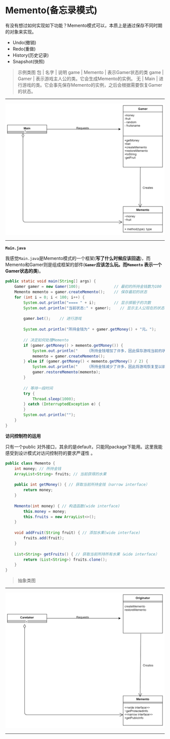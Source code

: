 # Memento(备忘录模式)

有没有想过如何实现如下功能？Memento模式可以，本质上是通过保存不同时期的对象来实现。
- Undo(撤销)
- Redo(重做)
- History(历史记录)
- Snapshot(快照)


> 示例类图 
包 | 名字 | 说明 
game | Memento | 表示Gamer状态的类
game | Gamer | 表示游戏主人公的类。它会生成Memento的实例。
无 | Main | 进行游戏的类。它会事先保存Memento的实例，之后会根据需要恢复Gamer的状态。

---
![Memento_concrete](./resources/Memento_concrete.jpg)

---

**`Main.java`**

我感觉`Main.java`是Memento模式的一个框架(**写了什么时候应该回退**)，而Memento和Gamer则是组成框架的部件(**`Gamer`应该怎么玩。而`Memento` 表示一个Gamer状态的类**)。
```java
public static void main(String[] args) {
    Gamer gamer = new Gamer(100);               // 最初的所持金钱数为100
    Memento memento = gamer.createMemento();    // 保存最初的状态
    for (int i = 0; i < 100; i++) {
        System.out.println("==== " + i);        // 显示掷骰子的次数
        System.out.println("当前状态:" + gamer);    // 显示主人公现在的状态

        gamer.bet();    // 进行游戏 

        System.out.println("所持金钱为" + gamer.getMoney() + "元。");

        // 决定如何处理Memento
        if (gamer.getMoney() > memento.getMoney()) {
            System.out.println("    （所持金钱增加了许多，因此保存游戏当前的状态）");
            memento = gamer.createMemento();
        } else if (gamer.getMoney() < memento.getMoney() / 2) {
            System.out.println("    （所持金钱减少了许多，因此将游戏恢复至以前的状态）");
            gamer.restoreMemento(memento);
        }

        // 等待一段时间
        try {
            Thread.sleep(1000);
        } catch (InterruptedException e) {
        }
        System.out.println("");
    }
}
```

**访问控制符的运用**

只有一个public 对外接口，其余的是default，只能同package下能用。这里我能感受到设计模式对访问控制符的要求严谨性 。

```java
public class Memento {
    int money; // 所持金钱
    ArrayList<String> fruits; // 当前获得的水果

    public int getMoney() { // 获取当前所持金钱（narrow interface）
        return money;
    }

    Memento(int money) { // 构造函数(wide interface)
        this.money = money;
        this.fruits = new ArrayList<>();
    }

    void addFruit(String fruit) { // 添加水果(wide interface)
        fruits.add(fruit);
    }

    List<String> getFruits() { // 获取当前所持所有水果（wide interface）
        return (List<String>) fruits.clone();
    }
}
```

> 抽象类图

---
![Memento_abstract](./resources/Memento_abstract.jpg)

---